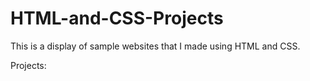 # HTML-and-CSS-Projects
This is a display of sample websites that I made using HTML and CSS.

Projects:
